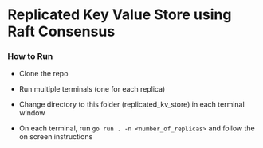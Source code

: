 # Replicated Key Value Store using Raft Consensus

### How to Run

- Clone the repo

- Run multiple terminals (one for each replica)

- Change directory to this folder (replicated_kv_store) in each terminal window

- On each terminal, run ```go run . -n <number_of_replicas>``` and follow the on screen instructions